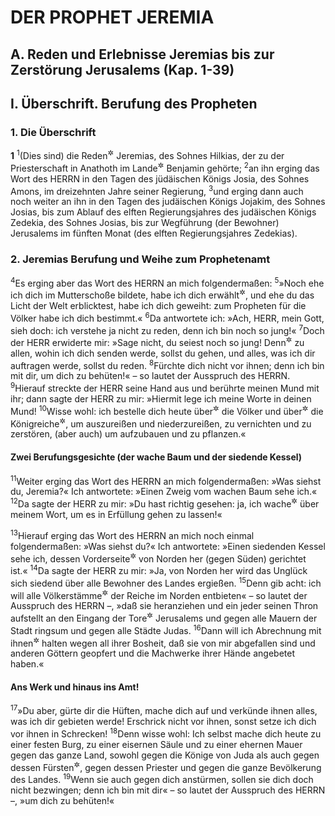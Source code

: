 # DER PROPHET JEREMIA

## A. Reden und Erlebnisse Jeremias bis zur Zerstörung Jerusalems (Kap. 1-39)

## I. Überschrift. Berufung des Propheten

### 1. Die Überschrift

__1__
<sup>1</sup>(Dies sind) die Reden<sup title="oder: Aussprüche">&#x2732;</sup> Jeremias, des Sohnes Hilkias, der zu der Priesterschaft in Anathoth im Lande<sup title="= Stamme">&#x2732;</sup> Benjamin gehörte;
<sup>2</sup>an ihn erging das Wort des HERRN in den Tagen des jüdäischen Königs Josia, des Sohnes Amons, im dreizehnten Jahre seiner Regierung,
<sup>3</sup>und erging dann auch noch weiter an ihn in den Tagen des judäischen Königs Jojakim, des Sohnes Josias, bis zum Ablauf des elften Regierungsjahres des judäischen Königs Zedekia, des Sohnes Josias, bis zur Wegführung (der Bewohner) Jerusalems im fünften Monat (des elften Regierungsjahres Zedekias).

### 2. Jeremias Berufung und Weihe zum Prophetenamt

<sup>4</sup>Es erging aber das Wort des HERRN an mich folgendermaßen:
<sup>5</sup>»Noch ehe ich dich im Mutterschoße bildete, habe ich dich erwählt<sup title="oder: ersehen">&#x2732;</sup>, und ehe du das Licht der Welt erblicktest, habe ich dich geweiht: zum Propheten für die Völker habe ich dich bestimmt.«
<sup>6</sup>Da antwortete ich: »Ach, HERR, mein Gott, sieh doch: ich verstehe ja nicht zu reden, denn ich bin noch so jung!«
<sup>7</sup>Doch der HERR erwiderte mir: »Sage nicht, du seiest noch so jung! Denn<sup title="oder: sondern">&#x2732;</sup> zu allen, wohin ich dich senden werde, sollst du gehen, und alles, was ich dir auftragen werde, sollst du reden.
<sup>8</sup>Fürchte dich nicht vor ihnen; denn ich bin mit dir, um dich zu behüten!« – so lautet der Ausspruch des HERRN.
<sup>9</sup>Hierauf streckte der HERR seine Hand aus und berührte meinen Mund mit ihr; dann sagte der HERR zu mir: »Hiermit lege ich meine Worte in deinen Mund!
<sup>10</sup>Wisse wohl: ich bestelle dich heute über<sup title="oder: für">&#x2732;</sup> die Völker und über<sup title="oder: für">&#x2732;</sup> die Königreiche<sup title="oder: Königshäuser">&#x2732;</sup>, um auszureißen und niederzureißen, zu vernichten und zu zerstören, (aber auch) um aufzubauen und zu pflanzen.«

#### Zwei Berufungsgesichte (der wache Baum und der siedende Kessel)

<sup>11</sup>Weiter erging das Wort des HERRN an mich folgendermaßen: »Was siehst du, Jeremia?« Ich antwortete: »Einen Zweig vom wachen Baum sehe ich.«
<sup>12</sup>Da sagte der HERR zu mir: »Du hast richtig gesehen: ja, ich wache<sup title="= halte die Augen offen">&#x2732;</sup> über meinem Wort, um es in Erfüllung gehen zu lassen!«

<sup>13</sup>Hierauf erging das Wort des HERRN an mich noch einmal folgendermaßen: »Was siehst du?« Ich antwortete: »Einen siedenden Kessel sehe ich, dessen Vorderseite<sup title="= Ausguß">&#x2732;</sup> von Norden her (gegen Süden) gerichtet ist.«
<sup>14</sup>Da sagte der HERR zu mir: »Ja, von Norden her wird das Unglück sich siedend über alle Bewohner des Landes ergießen.
<sup>15</sup>Denn gib acht: ich will alle Völkerstämme<sup title="oder: Horden">&#x2732;</sup> der Reiche im Norden entbieten« – so lautet der Ausspruch des HERRN –, »daß sie heranziehen und ein jeder seinen Thron aufstellt an den Eingang der Tore<sup title="= dicht vor die Tore">&#x2732;</sup> Jerusalems und gegen alle Mauern der Stadt ringsum und gegen alle Städte Judas.
<sup>16</sup>Dann will ich Abrechnung mit ihnen<sup title="d.h. den Judäern">&#x2732;</sup> halten wegen all ihrer Bosheit, daß sie von mir abgefallen sind und anderen Göttern geopfert und die Machwerke ihrer Hände angebetet haben.«

#### Ans Werk und hinaus ins Amt!

<sup>17</sup>»Du aber, gürte dir die Hüften, mache dich auf und verkünde ihnen alles, was ich dir gebieten werde! Erschrick nicht vor ihnen, sonst setze ich dich vor ihnen in Schrecken!
<sup>18</sup>Denn wisse wohl: Ich selbst mache dich heute zu einer festen Burg, zu einer eisernen Säule und zu einer ehernen Mauer gegen das ganze Land, sowohl gegen die Könige von Juda als auch gegen dessen Fürsten<sup title="oder: oberste Beamte">&#x2732;</sup>, gegen dessen Priester und gegen die ganze Bevölkerung des Landes.
<sup>19</sup>Wenn sie auch gegen dich anstürmen, sollen sie dich doch nicht bezwingen; denn ich bin mit dir« – so lautet der Ausspruch des HERRN –, »um dich zu behüten!«